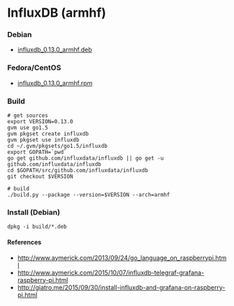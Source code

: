 # InfluxDB (armhf)

### Debian

* [influxdb_0.13.0_armhf.deb](https://s3.eu-central-1.amazonaws.com/belodetech/influxdb_0.13.0_armhf.deb)

### Fedora/CentOS

* [influxdb_0.13.0_armhf.rpm](https://s3.eu-central-1.amazonaws.com/belodetech/influxdb-0.13.0.armhf.rpm)

### Build

```
# get sources
export VERSION=0.13.0
gvm use go1.5
gvm pkgset create influxdb
gvm pkgset use influxdb
cd ~/.gvm/pkgsets/go1.5/influxdb
export GOPATH=`pwd`
go get github.com/influxdata/influxdb || go get -u github.com/influxdata/influxdb
cd $GOPATH/src/github.com/influxdata/influxdb
git checkout $VERSION

# build
./build.py --package --version=$VERSION --arch=armhf
```

### Install (Debian)

```
dpkg -i build/*.deb
```

#### References

* http://www.aymerick.com/2013/09/24/go_language_on_raspberrypi.html
* http://www.aymerick.com/2015/10/07/influxdb-telegraf-grafana-raspberry-pi.html
* http://giatro.me/2015/09/30/install-influxdb-and-grafana-on-raspberry-pi.html
